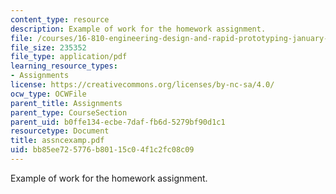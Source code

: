 ```yaml
---
content_type: resource
description: Example of work for the homework assignment.
file: /courses/16-810-engineering-design-and-rapid-prototyping-january-iap-2007/bb85ee725776b80115c04f1c2fc08c09_assncexamp.pdf
file_size: 235352
file_type: application/pdf
learning_resource_types:
- Assignments
license: https://creativecommons.org/licenses/by-nc-sa/4.0/
ocw_type: OCWFile
parent_title: Assignments
parent_type: CourseSection
parent_uid: b0ffe134-ecbe-7daf-fb6d-5279bf90d1c1
resourcetype: Document
title: assncexamp.pdf
uid: bb85ee72-5776-b801-15c0-4f1c2fc08c09
---
```

Example of work for the homework assignment.